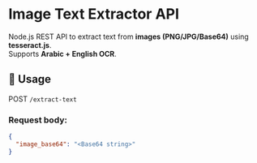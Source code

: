 # Image Text Extractor API

Node.js REST API to extract text from **images (PNG/JPG/Base64)** using **tesseract.js**.  
Supports **Arabic + English OCR**.

## 🚀 Usage
POST `/extract-text`

### Request body:
```json
{
  "image_base64": "<Base64 string>"
}